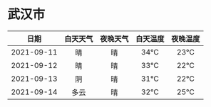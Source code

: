 # 武汉市
|日期|白天天气|夜晚天气|白天温度|夜晚温度|
|:--:|:--:|:--:|:--:|:--:|
|2021-09-11|晴|晴|34℃|23℃|
|2021-09-12|晴|晴|33℃|22℃|
|2021-09-13|阴|晴|31℃|22℃|
|2021-09-14|多云|晴|32℃|25℃|
